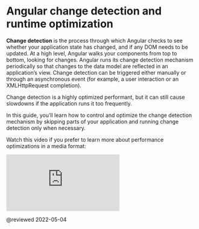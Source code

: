 # Angular change detection and runtime optimization

**Change detection** is the process through which Angular checks to see whether your application state has changed, and if any DOM needs to be updated. At a high level, Angular walks your components from top to bottom, looking for changes. Angular runs its change detection mechanism periodically so that changes to the data model are reflected in an application’s view. Change detection can be triggered either manually or through an asynchronous event (for example, a user interaction or an XMLHttpRequest completion).

Change detection is a highly optimized performant, but it can still cause slowdowns if the application runs it too frequently.

In this guide, you’ll learn how to control and optimize the change detection mechanism by skipping parts of your application and running change detection only when necessary.

Watch this video if you prefer to learn more about performance optimizations in a media format:

<div class="video-container">

<iframe allow="accelerometer; encrypted-media; gyroscope; picture-in-picture" allowfullscreen frameborder="0" src="https://www.youtube.com/embed/f8sA-i6gkGQ"></iframe>

</div>

@reviewed 2022-05-04
